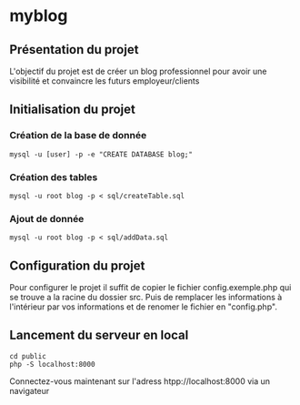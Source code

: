 # myblog

## Présentation du projet

L'objectif du projet est de créer un blog professionnel pour avoir une visibilité et convaincre les futurs employeur/clients

## Initialisation du projet

### Création de la base de donnée
```shell
mysql -u [user] -p -e "CREATE DATABASE blog;"
```
### Création des tables
```shell
mysql -u root blog -p < sql/createTable.sql
```

### Ajout de donnée
```shell
mysql -u root blog -p < sql/addData.sql
```

## Configuration du projet
Pour configurer le projet il suffit de copier le fichier config.exemple.php qui se trouve a la racine du dossier src. 
Puis de remplacer les informations à l'intérieur par vos informations et de renomer le fichier en "config.php".

## Lancement du serveur en local
```shell
cd public
php -S localhost:8000
```

Connectez-vous maintenant sur l'adress htpp://localhost:8000 via un navigateur
